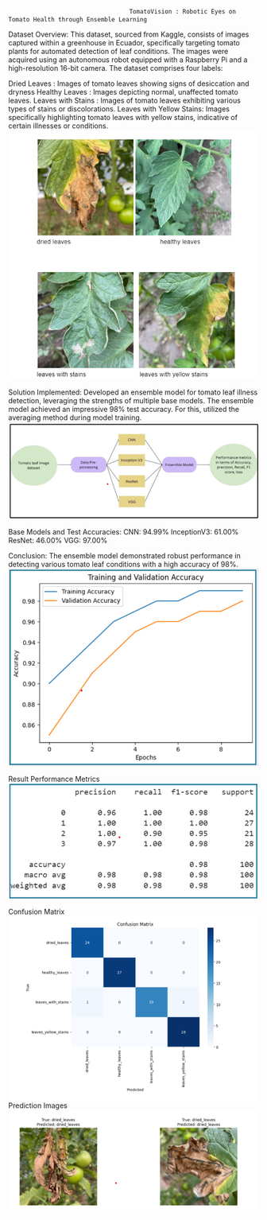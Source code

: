                                       TomatoVision : Robotic Eyes on Tomato Health through Ensemble Learning

Dataset Overview:
This dataset, sourced from Kaggle, consists of images captured within a greenhouse in Ecuador, specifically targeting tomato plants for automated detection of leaf conditions. The images were acquired using an autonomous robot equipped with a Raspberry Pi and a high-resolution 16-bit camera. The dataset comprises four labels:

Dried Leaves :  Images of tomato leaves showing signs of desiccation and dryness
Healthy Leaves : Images depicting normal, unaffected tomato leaves.
Leaves with Stains :  Images of tomato leaves exhibiting various types of stains or discolorations.
Leaves with Yellow Stains: Images specifically highlighting tomato leaves with yellow stains, indicative of certain illnesses or conditions.
![Data](https://github.com/AnjaliJha1221/AuTOMATO---Tomato-Leaf-Illness-Detection/blob/main/leaves.png "Data")


Solution Implemented:
Developed an ensemble model for tomato leaf illness detection, leveraging the strengths of multiple base models. The ensemble model achieved an impressive 98% test accuracy. For this, utilized the averaging method during model training.
![Methodology](https://github.com/AnjaliJha1221/AuTOMATO---Tomato-Leaf-Illness-Detection/blob/main/Screenshot%202024-05-13%20103922.png "Methodology")


Base Models and Test Accuracies:
CNN: 94.99%
InceptionV3: 61.00%
ResNet: 46.00%
VGG: 97.00%

Conclusion:
The ensemble model demonstrated robust performance in detecting various tomato leaf conditions with a high accuracy of 98%.
![Curve](https://github.com/AnjaliJha1221/AuTOMATO---Tomato-Leaf-Illness-Detection/blob/main/Train%26val_curve.png "Curve")

Result
Performance Metrics
![Performance Metrics](https://github.com/AnjaliJha1221/AuTOMATO---Tomato-Leaf-Illness-Detection/blob/main/performance%20metrics.png "Performance Metrics")

Confusion Matrix
![CM](https://github.com/AnjaliJha1221/AuTOMATO---Tomato-Leaf-Illness-Detection/blob/main/confusion%20matrix.png "CM")
Prediction Images
![Predictions](https://github.com/AnjaliJha1221/AuTOMATO---Tomato-Leaf-Illness-Detection/blob/main/predictions.png "Data")

